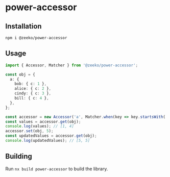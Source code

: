 # power-accessor

## Installation

```shell
npm i @zeeko/power-accessor
```

## Usage

```typescript
import { Accessor, Matcher } from '@zeeko/power-accessor';

const obj = {
  a: {
    bob: { c: 1 },
    alice: { c: 2 },
    cindy: { c: 3 },
    bill: { c: 4 },
  },
};

const accessor = new Accessor('a', Matcher.when(key => key.startsWith('b')), 'c');
const values = accessor.get(obj);
console.log(values); // [1, 4]
accessor.set(obj, 5);
const updatedValues = accessor.get(obj);
console.log(updatedValues); // [5, 5]
```

## Building

Run `nx build power-accessor` to build the library.

